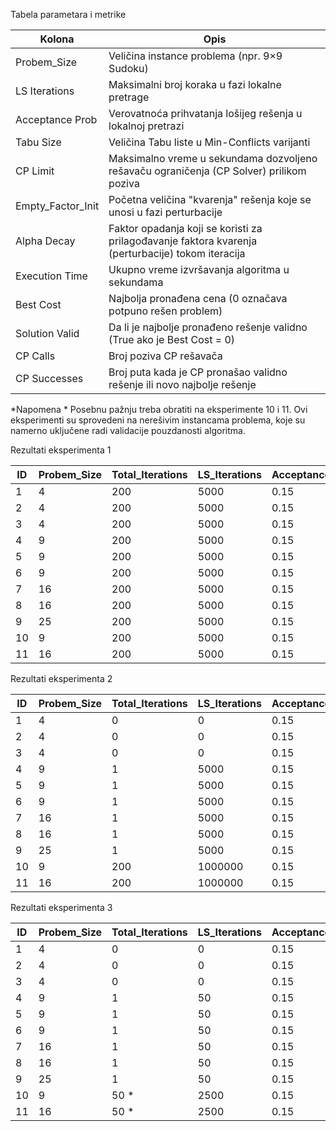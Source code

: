 Tabela parametara i metrike
 
|   Kolona         |  Opis                                                                                                         |
|------------------|---------------------------------------------------------------------------------------------------------------|
| Probem_Size      |  Veličina instance problema (npr. 9×9 Sudoku)                                                                 |
| LS Iterations    |  Maksimalni broj koraka u fazi lokalne pretrage                                                               |
| Acceptance Prob  |  Verovatnoća prihvatanja lošijeg rešenja u lokalnoj pretrazi                                                  |
| Tabu Size	       |  Veličina Tabu liste u Min-Conflicts varijanti                                                                |
| CP Limit         |  Maksimalno vreme u sekundama dozvoljeno rešavaču ograničenja (CP Solver) prilikom poziva                     |
| Empty_Factor_Init|  Početna veličina "kvarenja" rešenja koje se unosi u fazi perturbacije                                        |
| Alpha Decay	     |  Faktor opadanja koji se koristi za prilagođavanje faktora kvarenja (perturbacije) tokom iteracija            |
| Execution Time   |  Ukupno vreme izvršavanja algoritma u sekundama                                                               |
| Best Cost	       |  Najbolja pronađena cena (0 označava potpuno rešen problem)                                                   |
| Solution Valid   |  Da li je najbolje pronađeno rešenje validno (True ako je Best Cost = 0)                                      |
| CP Calls         |  Broj poziva CP rešavača                                                                                      |
| CP Successes     |  Broj puta kada je CP pronašao validno rešenje ili novo najbolje rešenje                                      |

*Napomena *
Posebnu pažnju treba obratiti na eksperimente 10 i 11. Ovi eksperimenti su sprovedeni na nerešivim instancama problema, koje su namerno uključene radi validacije pouzdanosti algoritma.

Rezultati eksperimenta 1

ID  | Probem_Size  | Total_Iterations| LS_Iterations | Acceptance_Prob | Tabu_Size  | CP_Limit_s  | Empty_Factor_Init | Alpha_Decay  | Execution_Time_s | Best_Cost | Solution_Valid | CP_Calls | CP_Successes  | 
----|--------------|-----------------|---------------|-----------------|------------|-------------|-------------------|--------------|------------------|-----------|----------------|----------|---------------|  
1   | 4            | 200             | 5000          | 0.15            | 10         | 15          | 0.2               | 0.995        | 0.0002           | 0         | True           | 0        | 0             | 
2   | 4            | 200             | 5000          | 0.15            | 10         | 15          | 0.2               | 0.995        | 0.0001           | 0         | True           | 0        | 0             | 
3   | 4            | 200             | 5000          | 0.15            | 10         | 15          | 0.2               | 0.995        | 0.0001           | 0         | True           | 0        | 0             | 
4   | 9            | 200             | 5000          | 0.15            | 10         | 15          | 0.2               | 0.995        | 18.4516          | 0         | True           | 1        | 1             | 
5   | 9            | 200             | 5000          | 0.15            | 10         | 15          | 0.2               | 0.995        | 18.5609          | 0         | True           | 1        | 1             | 
6   | 9            | 200             | 5000          | 0.15            | 10         | 15          | 0.2               | 0.995        | 18.7135          | 0         | True           | 1        | 1             | 
7   | 16           | 200             | 5000          | 0.15            | 10         | 15          | 0.2               | 0.995        | 58.0719          | 0         | True           | 1        | 1             | 
8   | 16           | 200             | 5000          | 0.15            | 10         | 15          | 0.2               | 0.995        | 58.6738          | 0         | True           | 1        | 1             | 
9   | 25           | 200             | 5000          | 0.15            | 10         | 15          | 0.2               | 0.995        | 144.056          | 0         | True           | 1        | 1             | 
10  | 9            | 200             | 5000          | 0.15            | 10         | 15          | 0.2               | 0.995        | 37.252           | 2         | False *        | 200      | 1             | 
11  | 16           | 200             | 5000          | 0.15            | 10         | 15          | 0.2               | 0.995        | 58.043           | 90        | False *        | 200      | 1             | 

Rezultati eksperimenta 2

ID  | Probem_Size  | Total_Iterations| LS_Iterations | Acceptance_Prob | Tabu_Size  | CP_Limit_s  | Empty_Factor_Init | Alpha_Decay  | Execution_Time_s | Best_Cost | Solution_Valid | CP_Calls | CP_Successes  | 
----|--------------|-----------------|---------------|-----------------|------------|-------------|-------------------|--------------|------------------|-----------|----------------|----------|---------------|  
1   | 4            | 0               | 0             | 0.15            | 10         | 15          | 0.2               | 0.2 *        | 0.0002           | 0         | True           | 0        | 0             | 
2   | 4            | 0               | 0             | 0.15            | 10         | 15          | 0.2               | 0.2 *        | 0.0002           | 0         | True           | 0        | 0             | 
3   | 4            | 0               | 0             | 0.15            | 10         | 15          | 0.2               | 0.2 *        | 0.0002           | 0         | True           | 0        | 0             | 
4   | 9            | 1               | 5000          | 0.15            | 10         | 15          | 0.2               | 0.2 *        | 22.0283          | 0         | True           | 1        | 1             | 
5   | 9            | 1               | 5000          | 0.15            | 10         | 15          | 0.2               | 0.2 *        | 21.4642          | 0         | True           | 1        | 1             | 
6   | 9            | 1               | 5000          | 0.15            | 10         | 15          | 0.2               | 0.2 *        | 21.6787          | 0         | True           | 1        | 1             | 
7   | 16           | 1               | 5000          | 0.15            | 10         | 15          | 0.2               | 0.2 *        | 65.9350          | 0         | True           | 1        | 1             | 
8   | 16           | 1               | 5000          | 0.15            | 10         | 15          | 0.2               | 0.2 *        | 110.350          | 0         | True           | 1        | 1             | 
9   | 25           | 1               | 5000          | 0.15            | 10         | 15          | 0.2               | 0.2 *        | 278.219 *        | 0         | True           | 1        | 1             | 
10  | 9            | 200             | 1000000       | 0.15            | 10         | 15          | 0.2               | 0.2 *        | 37.004           | 2         | False          | 200      | 1             | 
11  | 16           | 200             | 1000000       | 0.15            | 10         | 15          | 0.2               | 0.2 *        | 117.197 *        | 90        | False          | 200      | 1             | 

Rezultati eksperimenta 3

ID  | Probem_Size  | Total_Iterations| LS_Iterations | Acceptance_Prob | Tabu_Size  | CP_Limit_s  | Empty_Factor_Init | Alpha_Decay  | Execution_Time_s | Best_Cost | Solution_Valid | CP_Calls | CP_Successes  | 
----|--------------|-----------------|---------------|-----------------|------------|-------------|-------------------|--------------|------------------|-----------|----------------|----------|---------------|  
1   | 4            | 0               | 0             | 0.15            | 10         | 15          | 0.2               | 0.995        | 0.0002           | 0         | True           | 0        | 0             | 
2   | 4            | 0               | 0             | 0.15            | 10         | 15          | 0.2               | 0.995        | 0.0002           | 0         | True           | 0        | 0             | 
3   | 4            | 0               | 0             | 0.15            | 10         | 15          | 0.2               | 0.995        | 0.0002           | 0         | True           | 0        | 0             | 
4   | 9            | 1               | 50            | 0.15            | 10         | 15          | 0.2               | 0.995        | 0.2584           | 0         | True           | 1        | 1             | 
5   | 9            | 1               | 50            | 0.15            | 10         | 15          | 0.2               | 0.995        | 0.2975           | 0         | True           | 1        | 1             | 
6   | 9            | 1               | 50            | 0.15            | 10         | 15          | 0.2               | 0.995        | 0.2693           | 0         | True           | 1        | 1             | 
7   | 16           | 1               | 50            | 0.15            | 10         | 15          | 0.2               | 0.995        | 0.8752           | 0         | True           | 1        | 1             | 
8   | 16           | 1               | 50            | 0.15            | 10         | 15          | 0.2               | 0.995        | 1.3291           | 0         | True           | 1        | 1             | 
9   | 25           | 1               | 50            | 0.15            | 10         | 15          | 0.2               | 0.995        | 3.7345 *         | 0         | True           | 1        | 1             | 
10  | 9            | 50  *           | 2500          | 0.15            | 10         | 15          | 0.2               | 0.995        | 0.6796           | 2         | False          | 50       | 2             | 
11  | 16           | 50  *           | 2500          | 0.15            | 10         | 15          | 0.2               | 0.995        | 1.6111           | 90        | False          | 50       | 1             | 

        
